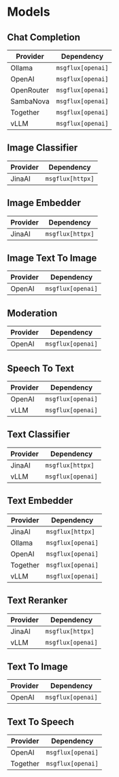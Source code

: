# Models

## Chat Completion

| Provider    | Dependency        |
|-------------|-------------------|
| Ollama      | `msgflux[openai]` |
| OpenAI      | `msgflux[openai]` |
| OpenRouter  | `msgflux[openai]` |
| SambaNova   | `msgflux[openai]` |
| Together    | `msgflux[openai]` |
| vLLM        | `msgflux[openai]` |

## Image Classifier

| Provider    | Dependency         |
|-------------|--------------------|
| JinaAI      | `msgflux[httpx]`   |

## Image Embedder

| Provider    | Dependency         |
|-------------|--------------------|
| JinaAI      | `msgflux[httpx]`   |

## Image Text To Image

| Provider    | Dependency         |
|-------------|--------------------|
| OpenAI      | `msgflux[openai]`  |

## Moderation

| Provider    | Dependency         |
|-------------|--------------------|
| OpenAI      | `msgflux[openai]`  |

## Speech To Text

| Provider    | Dependency         |
|-------------|--------------------|
| OpenAI      | `msgflux[openai]`  |
| vLLM        | `msgflux[openai]`  |

## Text Classifier

| Provider    | Dependency         |
|-------------|--------------------|
| JinaAI      | `msgflux[httpx]`   |
| vLLM        | `msgflux[openai]`  |

## Text Embedder

| Provider    | Dependency         |
|-------------|--------------------|
| JinaAI      | `msgflux[httpx]`   |
| Ollama      | `msgflux[openai]`  |
| OpenAI      | `msgflux[openai]`  |
| Together    | `msgflux[openai]`  |
| vLLM        | `msgflux[openai]`  |

## Text Reranker

| Provider    | Dependency         |
|-------------|--------------------|
| JinaAI      | `msgflux[httpx]`   |
| vLLM        | `msgflux[openai]`  |

## Text To Image

| Provider    | Dependency         |
|-------------|--------------------|
| OpenAI      | `msgflux[openai]`  |

## Text To Speech

| Provider    | Dependency         |
|-------------|--------------------|
| OpenAI      | `msgflux[openai]`  |
| Together    | `msgflux[openai]`  |
